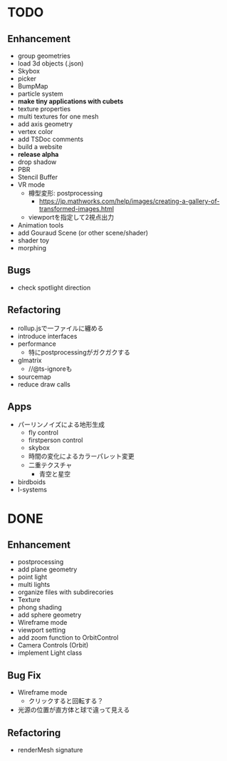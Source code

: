 # TODO

## Enhancement

- group geometries
- load 3d objects (.json)
- Skybox
- picker
- BumpMap
- particle system
- **make tiny applications with cubets**
- texture properties
- multi textures for one mesh
- add axis geometry
- vertex color 
- add TSDoc comments
- build a website
- **release alpha**
- drop shadow
- PBR
- Stencil Buffer
- VR mode
  - 樽型変形: postprocessing
    - https://jp.mathworks.com/help/images/creating-a-gallery-of-transformed-images.html
  - viewportを指定して2視点出力
- Animation tools
- add Gouraud Scene (or other scene/shader)
- shader toy
- morphing

## Bugs

- check spotlight direction

## Refactoring

- rollup.jsで一ファイルに纏める
- introduce interfaces
- performance
  - 特にpostprocessingがガクガクする
- glmatrix
  - //@ts-ignoreも
- sourcemap
- reduce draw calls

## Apps

- パーリンノイズによる地形生成
  - fly control
  - firstperson control
  - skybox
  - 時間の変化によるカラーパレット変更
  - 二重テクスチャ
    - 青空と星空
- birdboids
- l-systems

# DONE

## Enhancement

- postprocessing
- add plane geometry
- point light
- multi lights
- organize files with subdirecories
- Texture
- phong shading
- add sphere geometry
- Wireframe mode
- viewport setting
- add zoom function to OrbitControl
- Camera Controls (Orbit)
- implement Light class

## Bug Fix

- Wireframe mode
  - クリックすると回転する？
- 光源の位置が直方体と球で違って見える

## Refactoring

- renderMesh signature